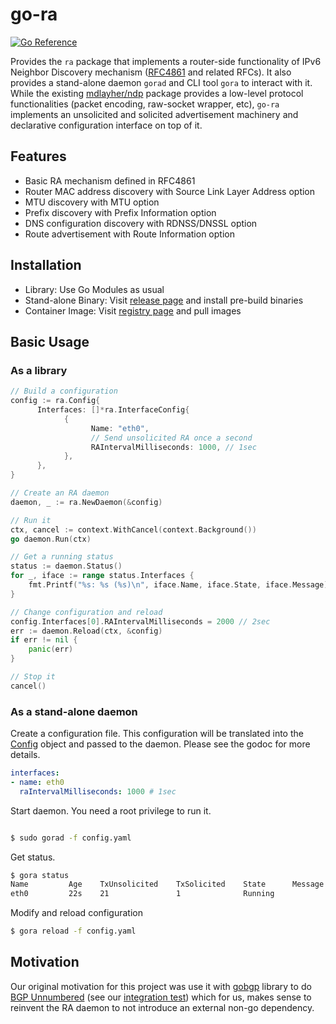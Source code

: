 # go-ra

[![Go Reference](https://pkg.go.dev/badge/github.com/YutaroHayakawa/go-ra.svg)](https://pkg.go.dev/github.com/YutaroHayakawa/go-ra)

Provides the `ra` package that implements a router-side functionality of IPv6
Neighbor Discovery mechanism
([RFC4861](https://datatracker.ietf.org/doc/html/rfc4861) and related RFCs). It
also provides a stand-alone daemon `gorad` and CLI tool `gora` to interact with
it. While the existing
[mdlayher/ndp](https://pkg.go.dev/github.com/mdlayher/ndp) package provides a
low-level protocol functionalities (packet encoding, raw-socket wrapper, etc),
`go-ra` implements an unsolicited and solicited advertisement machinery and
declarative configuration interface on top of it.

## Features

- Basic RA mechanism defined in RFC4861
- Router MAC address discovery with Source Link Layer Address option
- MTU discovery with MTU option
- Prefix discovery with Prefix Information option
- DNS configuration discovery with RDNSS/DNSSL option
- Route advertisement with Route Information option

## Installation

- Library: Use Go Modules as usual
- Stand-alone Binary: Visit [release page](https://github.com/YutaroHayakawa/go-ra/releases) and install pre-build binaries
- Container Image: Visit [registry page](https://github.com/YutaroHayakawa/go-ra/pkgs/container/gorad) and pull images

## Basic Usage

### As a library

```go
// Build a configuration
config := ra.Config{
	  Interfaces: []*ra.InterfaceConfig{
		    {
			      Name: "eth0",
			      // Send unsolicited RA once a second
			      RAIntervalMilliseconds: 1000, // 1sec
		    },	
	  },
}

// Create an RA daemon
daemon, _ := ra.NewDaemon(&config)

// Run it
ctx, cancel := context.WithCancel(context.Background())
go daemon.Run(ctx)

// Get a running status
status := daemon.Status()
for _, iface := range status.Interfaces {
    fmt.Printf("%s: %s (%s)\n", iface.Name, iface.State, iface.Message)
}

// Change configuration and reload
config.Interfaces[0].RAIntervalMilliseconds = 2000 // 2sec
err := daemon.Reload(ctx, &config)
if err != nil {
    panic(err)
}

// Stop it
cancel()
```

### As a stand-alone daemon

Create a configuration file. This configuration will be translated into the
[Config](https://pkg.go.dev/github.com/YutaroHayakawa/go-ra#Config) object
and passed to the daemon. Please see the godoc for more details.

```yaml
interfaces:
- name: eth0
  raIntervalMilliseconds: 1000 # 1sec
```

Start daemon. You need a root privilege to run it.

```bash

$ sudo gorad -f config.yaml
```

Get status.

```bash
$ gora status
Name         Age    TxUnsolicited    TxSolicited    State      Message
eth0         22s    21               1              Running
```

Modify and reload configuration

```bash
$ gora reload -f config.yaml
```

## Motivation

Our original motivation for this project was use it with
[gobgp](https://pkg.go.dev/github.com/osrg/gobgp/v3) library to do [BGP
Unnumbered](https://github.com/osrg/gobgp/blob/master/docs/sources/unnumbered-bgp.md)
(see our [integration test](integration_tests/gobgp_unnumbered_test.go)) which
for us, makes sense to reinvent the RA daemon to not introduce an external
non-go dependency.
